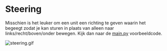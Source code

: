 # Steering

Misschien is het leuker om een unit een richting te geven waarin het
begeegt zodat je kan sturen in plaats van alleen naar
links/recht/boven/onder bewegen. Kijk dan naar de [main.py](main.py)
voorbeeldcode.

![steering.gif](steering.gif)
